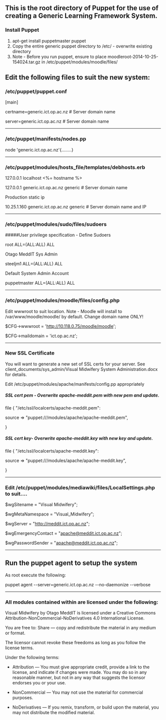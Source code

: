 ##  This is the root directory of Puppet for the use of creating a Generic Learning Framework System.  ##

### Install Puppet

1. apt-get install puppetmaster puppet
2. Copy the entire generic puppet directory to /etc/ - overwrite existing directory 
3. Note - Before you run puppet, ensure to place moodleroot-2014-10-25-154024.tar.gz in /etc/puppet/modules/moodle/files/

## Edit the following files to suit the new system:

### /etc/puppet/puppet.conf

 [main]
 
 certname=generic.ict.op.ac.nz   # Server domain name
 
 server=generic.ict.op.ac.nz   # Server domain name

--------------------------------------------------------- 
 
### /etc/puppet/manifests/nodes.pp
 
 node 'generic.ict.op.ac.nz'{........}
 
--------------------------------------------------------- 
  
### /etc/puppet/modules/hosts_file/templates/debhosts.erb
 
 127.0.0.1 localhost <%= hostname %>

 127.0.0.1 generic.ict.op.ac.nz generic   # Server domain name

 Production static ip
 
 10.25.1.160 generic.ict.op.ac.nz generic   # Server domain name and IP

----------------------------------------------------------

### /etc/puppet/modules/sudo/files/sudoers

#####User privilege specification - Define Sudoers

root ALL=(ALL:ALL) ALL

Otago MeddIT Sys Admin

steeljm1 ALL=(ALL:ALL) ALL

Default System Admin Account

puppetmaster ALL=(ALL:ALL) ALL

----------------------------------------------------------

### /etc/puppet/modules/moodle/files/config.php

Edit wwwroot to suit location.  Note - Moodle will install to /var/www/moodle/moodle/ by default.  Change domain name ONLY! 


$CFG->wwwroot = 'http://10.118.0.75/moodle/moodle';  

$CFG->maildomain = 'ict.op.ac.nz';

-------------------------------------------------------------

### New SSL Certificate

You will want to generate a new set of SSL certs for your server.  See client_documents/sys_admin/Visual Midwifery System Administration.docx for details.  

Edit /etc/puppet/modules/apache/manifests/config.pp appropriately

##### SSL cert pem - Overwrite apache-meddit.pem with new pem and update.

file { "/etc/ssl/localcerts/apache-meddit.pem":

source => "puppet:///modules/apache/apache-meddit.pem",

}

##### SSL cert key- Overwrite apache-meddit.key with new key and update.

file { "/etc/ssl/localcerts/apache-meddit.key":

source => "puppet:///modules/apache/apache-meddit.key",

}

--------------------------------------------------------------

### Edit /etc/puppet/modules/mediawiki/files/LocalSettings.php to suit....

$wgSitename = "Visual Midwifery";

$wgMetaNamespace = "Visual_Midwifery";

$wgServer = "http://meddit.ict.op.ac.nz";

$wgEmergencyContact = "apache@meddit.ict.op.ac.nz";

$wgPasswordSender = "apache@meddit.ict.op.ac.nz";

--------------------------------------------------------------

## Run the puppet agent to setup the system

As root execute the following:

puppet agent --server=generic.ict.op.ac.nz --no-daemonize --verbose

------------------------------------------------------------

### All modules contained within are licensed under the following:

Visual Midwifery by Otago MeddIT is licensed under a Creative Commons Attribution-NonCommercial-NoDerivatives 4.0 International License.

You are free to:
Share — copy and redistribute the material in any medium or format.

The licensor cannot revoke these freedoms as long as you follow the license terms.

Under the following terms:
* Attribution — You must give appropriate credit, provide a link to the license, and indicate if changes were made. You may do so in any reasonable manner, but not in any way that suggests the licensor endorses you or your use.

* NonCommercial — You may not use the material for commercial purposes.

* NoDerivatives — If you remix, transform, or build upon the material, you may not distribute the modified material. 
